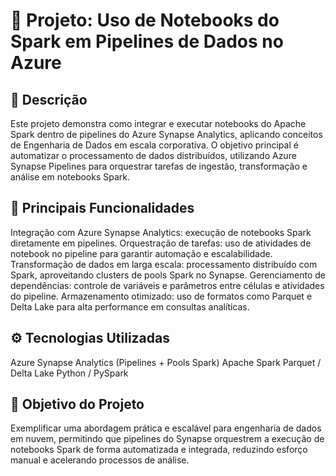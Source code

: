 # 📌 Projeto: Uso de Notebooks do Spark em Pipelines de Dados no Azure
## 📖 Descrição

Este projeto demonstra como integrar e executar notebooks do Apache Spark dentro de pipelines do Azure Synapse Analytics, aplicando conceitos de Engenharia de Dados em escala corporativa.
O objetivo principal é automatizar o processamento de dados distribuídos, utilizando Azure Synapse Pipelines para orquestrar tarefas de ingestão, transformação e análise em notebooks Spark.

## 🔑 Principais Funcionalidades

Integração com Azure Synapse Analytics: execução de notebooks Spark diretamente em pipelines.
Orquestração de tarefas: uso de atividades de notebook no pipeline para garantir automação e escalabilidade.
Transformação de dados em larga escala: processamento distribuído com Spark, aproveitando clusters de pools Spark no Synapse.
Gerenciamento de dependências: controle de variáveis e parâmetros entre células e atividades do pipeline.
Armazenamento otimizado: uso de formatos como Parquet e Delta Lake para alta performance em consultas analíticas.

## ⚙️ Tecnologias Utilizadas

Azure Synapse Analytics (Pipelines + Pools Spark)
Apache Spark
Parquet / Delta Lake
Python / PySpark

## 🎯 Objetivo do Projeto

Exemplificar uma abordagem prática e escalável para engenharia de dados em nuvem, permitindo que pipelines do Synapse orquestrem a execução de notebooks Spark de forma automatizada e integrada, reduzindo esforço manual e acelerando processos de análise.
